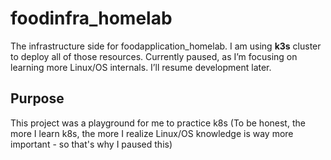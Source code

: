 # foodinfra_homelab
The infrastructure side for foodapplication_homelab.
I am using **k3s** cluster to deploy all of those resources.
Currently paused, as I’m focusing on learning more Linux/OS internals.
I’ll resume development later.

## Purpose
This project was a playground for me to practice k8s (To be honest, the more I learn k8s, the more I realize Linux/OS knowledge is way more important - so that's why I paused this)

